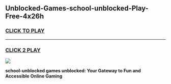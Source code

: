 
## Unblocked-Games-school-unblocked-Play-Free-4x26h
<h3>
<a href="https://premium76.site?title=school-unblocked&ref=23A">CLICK TO PLAY</a></h3>
<hr>

<h3>
<a href="https://premium76.site?title=school-unblocked&ref=23A">CLICK 2 PLAY</a>
  
</h3>

<a href="https://premium76.site?title=school-unblocked&ref=23A"><img src="https://clearcache.store/games.png"></a>


**school-unblocked games unblocked: Your Gateway to Fun and Accessible Online Gaming**
